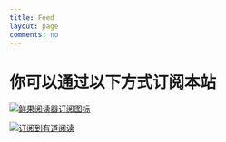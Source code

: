 ```yaml
---
title: Feed
layout: page
comments: no
---
```

# 你可以通过以下方式订阅本站

<a target="_blank" title="订阅到鲜果 RSS阅读器" href="http://xianguo.com/subscribe?url=blog.dengck.com"><img src="http://xianguo.com/dimg/sub?t=small" border="0" alt="鲜果阅读器订阅图标" /></a>



<a target="_blank" href="http://reader.youdao.com/b.do?keyfrom=bookmarklet&url=blog.dengck.com"><img src="http://reader.youdao.com/images/feed-btn-4.gif" border="0" alt="订阅到有道阅读" /></a>